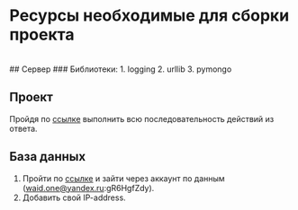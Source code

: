 # Ресурсы необходимые для сборки проекта
<br/>
## Сервер
### Библиотеки:
1. logging
2. urllib
3. pymongo

## Проект
Пройдя по [ссылке](https://stackoverflow.com/questions/53861300/how-do-you-properly-install-libcurl-for-use-in-visual-studio-2017) выполнить всю последовательность действий из ответа.

## База данных 
1. Пройти по [ссылке](https://cloud.mongodb.com/) и зайти через аккаунт по данным (waid.one@yandex.ru:gR6HgfZdy).
2. Добавить свой IP-address.


